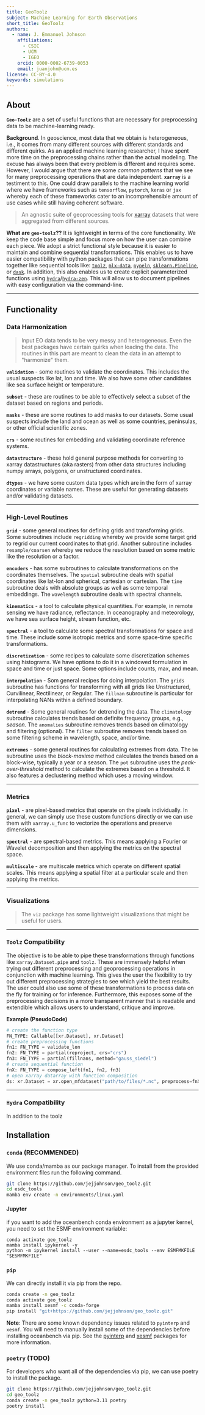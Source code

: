 ```yaml
---
title: GeoToolz
subject: Machine Learning for Earth Observations
short_title: GeoToolz
authors:
  - name: J. Emmanuel Johnson
    affiliations:
      - CSIC
      - UCM
      - IGEO
    orcid: 0000-0002-6739-0053
    email: juanjohn@ucm.es
license: CC-BY-4.0
keywords: simulations
---
```


## About<a id="about"></a>

**`Geo-Toolz`** are a set of useful functions that are necessary for preprocessing data to be machine-learning ready.

**Background**.
In geoscience, most data that we obtain is heterogeneous, i.e., it comes from many different sources with different standards and different quirks.
As an applied machine learning researcher, I have spent more time on the preprocessing chains rather than the actual modeling.
The excuse has always been that every problem is different and requires some.
However, I would argue that there are some *common patterns* that we see for many preprocessing operations that are data independent. **`xarray`** is a testiment to this.
One could draw parallels to the machine learning world where we have frameworks such as `tensorflow`, `pytorch`, `keras` or `jax` whereby each of these frameworks cater to an incomprehensible amount of use cases while still having coherent software.

> An agnostic suite of geoprocessing tools for [xarray](https://docs.xarray.dev/en/stable/) datasets that were aggregated from different sources.


**What are `geo-toolz`??**
It is lightweight in terms of the core functionality.
We keep the code base simple and focus more on how the user can combine each piece.
We adopt a strict functional style because it is easier to maintain and combine sequential transformations.
This enables us to have easier compatibility with python packages that can pipe transformations together like sequential tools like: [`toolz`](https://github.com/pytoolz/toolz/), [`mlx-data`](https://github.com/ml-explore/mlx-data), [`pypeln`](https://github.com/cgarciae/pypeln), [`sklearn.Pipeline`](https://scikit-learn.org/stable/modules/compose.html#pipeline), or [`dask`](https://www.dask.org). 
In addition, this also enables us to create explicit parameterized functions using [`hydra`](https://hydra.cc)/[`hydra-zen`](https://mit-ll-responsible-ai.github.io/hydra-zen/).
This will allow us to document pipelines with easy configuration via the command-line.


***
## Functionality<a id="functionality"></a>

### Data Harmonization

> Input EO data tends to be very messy and heterogeneous. 
> Even the best packages have certain quirks when loading the data. The routines in this part are meant to clean the data in an attempt to "harmonize" them.

**`validation`** - some routines to validate the coordinates.
This includes the usual suspects like lat, lon and time.
We also have some other candidates like sea surface height or temperature.

**`subset`** - these are routines to be able to effectively select a subset of the dataset based on regions and periods.

**`masks`** - these are some routines to add masks to our datasets.
Some usual suspects include the land and ocean as well as some countries, peninsulas, or other official scientific zones.

**`crs`** - some routines for embedding and validating coordinate reference systems.

**`datastructure`** - these hold general purpose methods for converting to xarray datastructures (aka rasters) from other data structures including numpy arrays, polygons, or unstructured coordinates. 

**`dtypes`** - we have some custom data types which are in the form of xarray coordinates or variable names.
These are useful for generating datasets and/or validating datasets.

***
### High-Level Routines

**`grid`** - some general routines for defining grids and transforming grids.
Some subroutines include `regridding` whereby we provide some target grid to regrid our current coordinates to that grid.
Another subroutine includes `resample/coarsen` whereby we reduce the resolution based on some metric like the resolution or a factor.


**`encoders`** - has some subroutines to calculate transformations on the coordinates themselves.
The `spatial` subroutine deals with spatial coordinates like lat-lon and spherical, cartesian or cartesian.
The `time` subroutine deals with absolute groups as well as some temporal embeddings.
The `wavelength` subroutine deals with spectral channels.


**`kinematics`** - a tool to calculate physical quantities.
For example, in remote sensing we have radiance, reflectance. 
In oceanography and meteorology, we have sea surface height, stream function, etc.

**`spectral`** - a tool to calculate some spectral transformations for space and time.
These include some isotropic metrics and some space-time specific transformations.

**`discretization`** - some recipes to calculate some discretization schemes using histograms.
We have options to do it in a windowed formulation in space and time or just space.
Some options include counts, max, and mean.

**`interpolation`** - Som general recipes for doing interpolation.
The `grids` subroutine has functions for transforming with all grids like Unstructured, Curvilinear, Rectilinear, or Regular.
The `fillnan` subroutine is particular for interpolating NANs within a defined boundary.


**`detrend`** - Some general routines for detrending the data.
The `climatology` subroutine calculates trends based on definite frequency groups, e.g., *season*.
The `anomalies` subroutine removes trends based on climatology and filtering (optional).
The `filter` subroutine removes trends based on some filtering scheme in wavelength, space, and/or time.

**`extremes`** - some general routines for calculating extremes from data.
The `bm` subroutine uses the *block-maxima* method calculates the trends based on a block-wise, typically a year or a season.
The `pot` subroutine uses the *peak-over-threshold* method to calculate the extremes based on a threshold.
It also features a declustering method which uses a moving window.


***
### Metrics

**`pixel`** - are pixel-based metrics that operate on the pixels individually.
In general, we can simply use these custom functions directly or we can use them with `xarray.u_func` to vectorize the operations and preserve dimensions. 

**`spectral`** - are spectral-based metrics.
This means applying a Fourier or Wavelet decomposition and then applying the metrics on the spectral space.

**`multiscale`** - are multiscale metrics which operate on different spatial scales.
This means applying a spatial filter at a particular scale and then applying the metrics.

***
### Visualizations

> The `viz` package has some lightweight visualizations that might be useful for users.


***
### `Toolz` Compatibility

The objective is to be able to pipe these transformations through functions like `xarray.Dataset.pipe` and `toolz`.
These are immensely helpful when trying out different preprocessing and geoprocessing operations in conjunction with machine learning.
This gives the user the flexibility to try out different preprocessing strategies to see which yield the best results. 
The user could also use some of these transformations to process data on the fly for training or for inference.
Furthermore, this exposes some of the preprocessing decisions in a more transparent manner that is readable and extendible which allows users to understand, critique and improve.

**Example (PseudoCode)**

```python
# create the function type
FN_TYPE: Callable[[xr.Dataset], xr.Dataset]
# create preprocessing functions
fn1: FN_TYPE = validate_lon
fn2: FN_TYPE = partial(reproject, crs="crs")
fn3: FN_TYPE = partial(fillnans, method="gauss_siedel")
# create sequential function
fnX: FN_TYPE = compose_left(fn1, fn2, fn3)
# open xarray datarray with function composition
ds: xr.Dataset = xr.open_mfdataset("path/to/files/*.nc", preprocess=fnX, engine="netcdf4")
```


***
### `Hydra` Compatibility

In addition to the toolz




## Installation<a id="installation"></a>

### `conda` (RECOMMENDED)

We use conda/mamba as our package manager. To install from the provided environment files
run the following command.

```bash
git clone https://github.com/jejjohnson/geo_toolz.git
cd esdc_tools
mamba env create -n environments/linux.yaml
```

#### Jupyter 
if you want to add the oceanbench conda environment as a jupyter kernel, you need to set the ESMF environment variable:

```
conda activate geo_toolz
mamba install ipykernel -y 
python -m ipykernel install --user --name=esdc_tools --env ESMFMKFILE "$ESMFMKFILE"
```

### `pip`

We can directly install it via pip from the repo.

```bash
conda create -n geo_toolz
conda activate geo_toolz
mamba install xesmf -c conda-forge
pip install "git+https://github.com/jejjohnson/geo_toolz.git"
```

**Note**: There are some known dependency issues related to `pyinterp` and `xesmf`. 
You will need to manually install some of the dependencies before installing oceanbench via pip.
See the [pyinterp](https://pangeo-pyinterp.readthedocs.io/en/latest/setup/pip.html) and [xesmf](https://xesmf.readthedocs.io/en/latest/installation.html) packages for more information.

### `poetry` (TODO)

For developers who want all of the dependencies via pip, we can use poetry to install the package.


```bash
git clone https://github.com/jejjohnson/geo_toolz.git
cd geo_toolz
conda create -n geo_toolz python=3.11 poetry
poetry install
```



